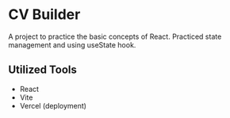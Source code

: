 # CV Builder

A project to practice the basic concepts of React. Practiced state management and using useState hook.

## Utilized Tools

- React
- Vite
- Vercel (deployment)
